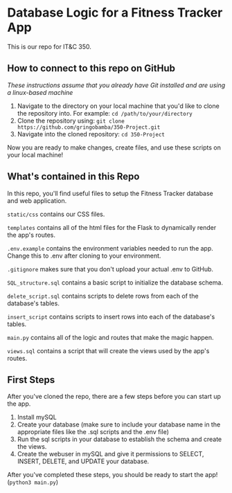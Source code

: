 # Database Logic for a Fitness Tracker App

This is our repo for IT&C 350.

## How to connect to this repo on GitHub

*These instructions assume that you already have Git installed and are using a linux-based machine*

1. Navigate to the directory on your local machine that you'd like to clone the repository into. For example:
```cd /path/to/your/directory```
2. Clone the repository using:
```git clone https://github.com/gringobamba/350-Project.git```
3. Navigate into the cloned repository:
```cd 350-Project```

Now you are ready to make changes, create files, and use these scripts on your local machine!

## What's contained in this Repo
In this repo, you'll find useful files to setup the Fitness Tracker database and web application.

```static/css``` contains our CSS files.

```templates``` contains all of the html files for the Flask to dynamically render the app's routes.

```.env.example``` contains the environment variables needed to run the app. Change this to .env after cloning to your environment.

```.gitignore``` makes sure that you don't upload your actual .env to GitHub.

```SQL_structure.sql``` contains a basic script to initialize the database schema.

```delete_script.sql``` contains scripts to delete rows from each of the database's tables.

```insert_script``` contains scripts to insert rows into each of the database's tables.

```main.py``` contains all of the logic and routes that make the magic happen.

```views.sql``` contains a script that will create the views used by the app's routes.

## First Steps
After you've cloned the repo, there are a few steps before you can start up the app.

1. Install mySQL
2. Create your database (make sure to include your database name in the appropriate files like the .sql scripts and the .env file)
3. Run the sql scripts in your database to establish the schema and create the views.
4. Create the webuser in mySQL and give it permissions to SELECT, INSERT, DELETE, and UPDATE your database.

After you've completed these steps, you should be ready to start the app! (```python3 main.py```)